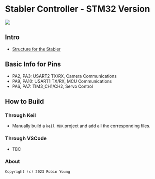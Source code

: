# Stabler Controller - STM32 Version

![](./images/mmexport1688569877550.gif)

## Intro

* [Structure for the Stabler](https://github.com/SingTown/OpenMV-Pan-Tilt/tree/master/pan-tilt/stl)

## Basic Info for Pins

* PA2, PA3: USART2 TX/RX, Camera Communications
* PA9, PA10: USART1 TX/RX, MCU Communications
* PA6, PA7: TIM3_CH1/CH2, Servo Control

## How to Build

### Through Keil

* Manually build a ``keil MDK`` project and add all the corresponding files.

### Through VSCode

* TBC

### About
```
Copyright (c) 2023 Robin Young
```